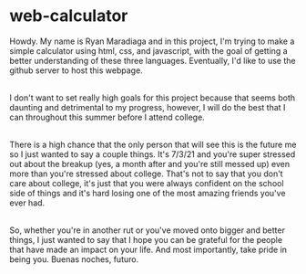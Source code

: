 # web-calculator

Howdy. My name is Ryan Maradiaga and in this project, I'm trying to make a simple calculator using html, css, and javascript, with the goal of getting a better understanding of these three languages. Eventually, I'd like to use the github server to host this webpage. <br>
<br>

I don't want to set really high goals for this project because that seems both daunting and detrimental to my progress, however, I will do the best that I can throughout this summer before I attend college.<br>
<br>

There is a high chance that the only person that will see this is the future me so I just wanted to say a couple things. It's 7/3/21 and you're super stressed out about the breakup (yes, a month after and you're still messed up) even more than you're stressed about college. That's not to say that you don't care about college, it's just that you were always confident on the school side of things and it's hard losing one of the most amazing friends you've ever had. <br>
<br>

So, whether you're in another rut or you've moved onto bigger and better things, I just wanted to say that I hope you can be grateful for the people that have made an impact on your life. And most importantly, take pride in being you. Buenas noches, futuro.
